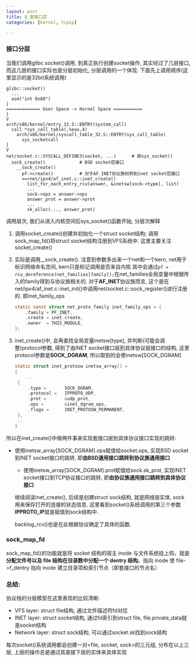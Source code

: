 ```yaml
---
layout: post
title: 8_套接口层
categories: [kernel, tcpip]

---
```


### 接口分层

当我们调用glibc socket()调用, 到真正执行创建socket操作, 其实经过了几层接口, 而这几层的接口实际也是分层初始化, 分层调用的一个体现. 下面先上调用顺序(这里显示的是32bit系统调用)

```shell
glibc::socket()
  ...
  asm("int 0x80")
|
============= User Space -> Kernel Space ===========
|
V
arch/x86/kernel/entry_32.S::ENTRY(system_call)
  call *sys_call_table(,%eax,4)
    arch/x86/kernel/syscall_table_32.S::ENTRY(sys_call_table)
      sys_socketcall
|
V
net/socket.c::SYSCALL_DEFINE3(socket, ...)		# 即sys_socket()
  sock_create()				# BSD socket层接口
    __sock_create()
      pf->create()			# 对于AF_INET协议族则转到inet socket层接口
      ==>net/ipv4/af_inet.c::inet_create()
        list_for_each_entry_rcu(answer, &inetsw[sock->type], list)
        ...
        sock->ops = answer->ops
        answer_prot = answer->prot
        ...
        sk_alloc(..., answer_prot)
```

调用层次, 我们从进入内核空间后sys_socket()函数开始, 分层次解释

1. 调用socket_create()创建并初始化一个struct socket结构; 调用sock_map_fd()将struct socket结构注册到VFS系统中. 这里主要关注socket_create()

2. 实际是调用\_\_sock_create(). 注意到参数多出来一个net和一个kern, net用于标识网络命名空间, kern只是标记调用是否来自内核
   其中会通过`pf = rcu_dereference(net_families[family]);`在net_families全局变量中根据传入的family得到与协议族相关的. 对于**AF_INET**协议族而言, 这个是在net/ipv4/af_inet.c::inet_init()中调用net/socket.c::sock_register()进行注册的. 即inet_family_ops
   
   ```c
   static const struct net_proto_family inet_family_ops = {
       .family = PF_INET,
       .create = inet_create,
       .owner  = THIS_MODULE,
   };
   ```
   
3. inet_create()中, 会再查找全局变量inetsw[type], 并判断(可能会调整)protocol参数, 得到了由INET socket接口层到具体协议层接口的结构, 这里protocol参数是**SOCK_DGRAM**, 所以取到的会使inetsw[SOCK_DGRAM]

   ```c
   static struct inet_protosw inetsw_array[] =
   {
       ...
   	{
   		.type =       SOCK_DGRAM,
   		.protocol =   IPPROTO_UDP,
   		.prot =       &udp_prot,
   		.ops =        &inet_dgram_ops,
   		.flags =      INET_PROTOSW_PERMANENT,
   	},
   	...
   }
   ```
   
所以在inet_create()中做两件事来实现套接口层到具体协议接口实现的跳转:
   
* 使用inetsw_array[SOCK_DGRAM].ops赋值给socket.ops, 实现BSD socket到INET socket接口的跳转,  即**由BSD通用接口跳转到协议族通用接口**
   * 使用inetsw_array[SOCK_DGRAM].prot赋值给sock.sk_prot, 实现INET socket接口到TCP协议接口的跳转, 即**由协议族通用接口跳转到具体协议接口**
   
   继续阅读inet_create(), 后续是创建struct sock结构, 就是网络层实体, sock 用来保存打开的连接的状态信息. 这里看到socket()系统调用的第三个参数**IPPROTO_IP**就是赋值到sock结构中.
   
   backlog_rcv()也是在此根据协议确定了具体的函数.

### sock_map_fd

sock_map_fd()的功能就是将 socket 结构的宿主 inode 与文件系统挂上钩，就是**分配文件号以及 file 结构在目录数中分配一个 dentry 结构**。指向 inode 使 file->f_dentry 指向 inode 建立目录项和索引节点（即套接口的节点名）



### 总结:

协议栈的分层模型在这里表现的比较清晰:

* VFS layer: struct file结构, 通过文件描述符fd对应
* INET layer: struct socket结构, 通过fd索引到struct file, file.private_data就是socket结构
* Network layer: struct sock结构, 可以通过socket.sk找到sock结构

每次socket()系统调用都会创建一对<file, socket, sock>的三元组, 分布在以上三层, 上层的操作总是通过其直接下层的实体来具体实现

